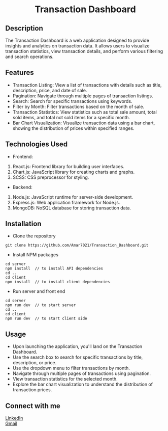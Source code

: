<h1 align="center">Transaction Dashboard</h1>

## Description

The Transaction Dashboard is a web application designed to provide insights and analytics on transaction data. It allows users to visualize transaction statistics, view transaction details, and perform various filtering and search operations.

## Features

- Transaction Listing: View a list of transactions with details such as title, description, price, and date of sale.
- Pagination: Navigate through multiple pages of transaction listings.
- Search: Search for specific transactions using keywords.
- Filter by Month: Filter transactions based on the month of sale.
- Transaction Statistics: View statistics such as total sale amount, total sold items, and total not sold items for a specific month.
- Bar Chart Visualization: Visualize transaction data using a bar chart, showing the distribution of prices within specified ranges.

## Technologies Used

- Frontend:

1. React.js: Frontend library for building user interfaces.
2. Chart.js: JavaScript library for creating charts and graphs.
3. SCSS: CSS preprocessor for styling.

- Backend:

1. Node.js: JavaScript runtime for server-side development.
2. Express.js: Web application framework for Node.js.
3. MongoDB: NoSQL database for storing transaction data.

## Installation

- Clone the repository

```
git clone https://github.com/Amar7021/Transaction_Dashboard.git
```

- Install NPM packages

```
cd server
npm install  // to install API dependencies
cd ..
cd client
npm install  // to install client dependencies
```

- Run server and front end

```
cd server
npm run dev  // to start server
cd ..
cd client
npm run dev  // to start client side
```

## Usage

- Upon launching the application, you'll land on the Transaction Dashboard.
- Use the search box to search for specific transactions by title, description, or price.
- Use the dropdown menu to filter transactions by month.
- Navigate through multiple pages of transactions using pagination.
- View transaction statistics for the selected month.
- Explore the bar chart visualization to understand the distribution of transaction prices.

## Connect with me

[LinkedIn](https://www.linkedin.com/in/amar-belkar-7806101b2/)  
[Gmail](mailto:amarhere1122@gmail.com)
